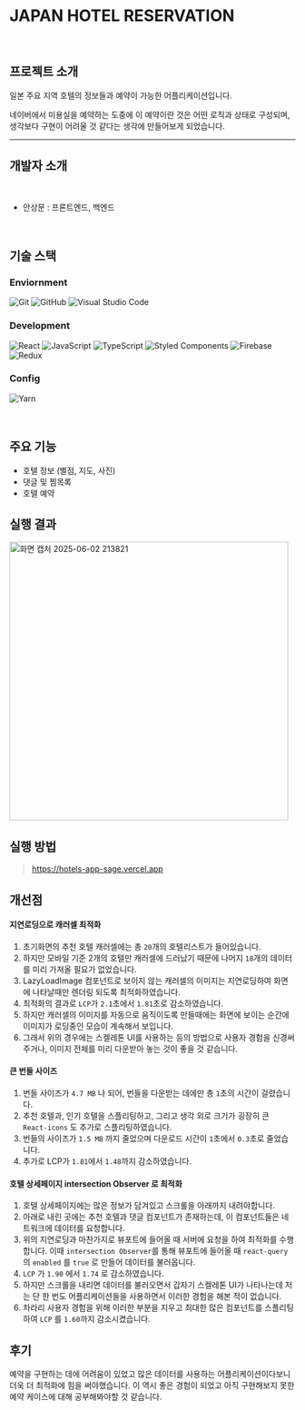 
# JAPAN HOTEL RESERVATION
<br>

## 프로젝트 소개

일본 주요 지역 호텔의 정보들과 예약이 가능한 어플리케이션입니다. 

네이버에서 미용실을 예약하는 도중에 이 예약이란 것은 어떤 로직과 상태로 구성되며, 생각보다 구현이 어려울 것 같다는 생각에 만들어보게 되었습니다.

---
## 개발자 소개

<br>

* 안상문 : 프론트엔드, 백엔드
  
<br>

## 기술 스택

### Enviornment

![Git](https://img.shields.io/badge/git-%23F05033.svg?style=for-the-badge&logo=git&logoColor=white)
 ![GitHub](https://img.shields.io/badge/github-%23121011.svg?style=for-the-badge&logo=github&logoColor=white)
 ![Visual Studio Code](https://img.shields.io/badge/Visual%20Studio%20Code-0078d7.svg?style=for-the-badge&logo=visual-studio-code&logoColor=white)

### Development

![React](https://img.shields.io/badge/react-%2320232a.svg?style=for-the-badge&logo=react&logoColor=%2361DAFB)
![JavaScript](https://img.shields.io/badge/javascript-%23323330.svg?style=for-the-badge&logo=javascript&logoColor=%23F7DF1E)
![TypeScript](https://img.shields.io/badge/typescript-%23007ACC.svg?style=for-the-badge&logo=typescript&logoColor=white)
![Styled Components](https://img.shields.io/badge/styled--components-DB7093?style=for-the-badge&logo=styled-components&logoColor=white)
![Firebase](https://img.shields.io/badge/firebase-a08021?style=for-the-badge&logo=firebase&logoColor=ffcd34)
![Redux](https://img.shields.io/badge/redux-%23593d88.svg?style=for-the-badge&logo=redux&logoColor=white)


### Config

![Yarn](https://img.shields.io/badge/yarn-%232C8EBB.svg?style=for-the-badge&logo=yarn&logoColor=white)
  
<br>

## 주요 기능

* 호텔 정보 (별점, 지도, 사진) <br>
* 댓글 및 찜목록 <br>
* 호텔 예약 <br>

## 실행 결과

<img width="491" alt="화면 캡처 2025-06-02 213821" src="https://github.com/user-attachments/assets/0aa72e76-433e-43b6-b8f7-741288771402" />


## 실행 방법

> https://hotels-app-sage.vercel.app <br>


## 개선점

#### 지연로딩으로 캐러셀 최적화

1. 초기화면의 추천 호텔 캐러셀에는 총 `20`개의 호텔리스트가 들어있습니다.
2. 하지만 모바일 기준 2개의 호텔만 캐러셀에 드러났기 때문에 나머지 `18`개의 데이터를 미리 가져올 필요가 없었습니다.
3. LazyLoadImage 컴포넌트로 보이지 않는 캐러셀의 이미지는 지연로딩하여 화면에 나타날때만 렌더링 되도록 최적화하였습니다.
4. 최적화의 결과로 `LCP`가 `2.1`초에서 `1.81`초로 감소하였습니다.
5. 하지만 캐러셀의 이미지를 자동으로 움직이도록 만들때에는 화면에 보이는 순간에 이미지가 로딩중인 모습이 계속해서 보입니다.
6. 그래서 위의 경우에는 스켈레톤 UI를 사용하는 등의 방법으로 사용자 경험을 신경써주거나, 이미지 전체를 미리 다운받아 놓는 것이 좋을 것 같습니다.

#### 큰 번들 사이즈

1. 번들 사이즈가 `4.7 MB` 나 되어, 번들을 다운받는 데에만 총 `1`초의 시간이 걸렸습니다.
2. 추천 호텔과, 인기 호텔을 스플리팅하고, 그리고 생각 외로 크기가 굉장히 큰 `React-icons` 도 추가로 스플리팅하였습니다.
3. 번들의 사이즈가 `1.5 MB` 까지 줄었으며 다운로드 시간이 `1`초에서 `0.3`초로 줄었습니다.
4. 추가로 LCP가 `1.81`에서 `1.48`까지 감소하였습니다. 

#### 호텔 상세페이지 intersection Observer 로 최적화

1. 호텔 상세페이지에는 많은 정보가 담겨있고 스크롤을 아래까지 내려야합니다.
2. 아래로 내린 곳에는 추천 호텔과 댓글 컴포넌트가 존재하는데, 이 컴포넌트들은 네트워크에 데이터를 요청합니다.
3. 위의 지연로딩과 마찬가지로 뷰포트에 들어올 때 서버에 요청을 하여 최적화를 수행합니다. 이때 `intersection Observer`를 통해 뷰포트에 들어올 때 `react-query` 의 `enabled` 를 `true` 로 만들어 데이터를 불러옵니다.
4. `LCP` 가 `1.90` 에서 `1.74` 로 감소하였습니다.
5. 하지만 스크롤을 내리면 데이터를 불러오면서 갑자기 스켈레톤 UI가 나타나는데 저는 단 한 번도 어플리케이션들을 사용하면서 이러한 경험을 해본 적이 없습니다.
6. 차라리 사용자 경험을 위해 이러한 부분을 지우고 최대한 많은 컴포넌트를 스플리팅하여 `LCP` 를 `1.60`까지 감소시켰습니다.

## 후기

예약을 구현하는 데에 어려움이 있었고 많은 데이터를 사용하는 어플리케이션이다보니 더욱 더 최적화에 힘을 써야했습니다. 
이 역시 좋은 경험이 되었고 아직 구현해보지 못한 예약 케이스에 대해 공부해봐야할 것 같습니다.


